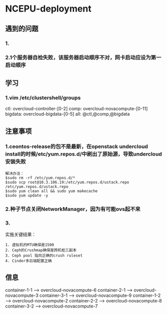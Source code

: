 # NCEPU-deployment

## 遇到的问题

### 1.

### 2.1个服务器自检失败，该服务器启动顺序不对，网卡启动应设为第一启动顺序

## 学习

### 1.vim /etc/clustershell/groups
ctl: overcloud-controller-[0-2]
comp: overcloud-novacompute-[0-11]
bigdata: overcloud-bigdata-[0-5]
all: @ctl,@comp,@bigdata

## 注意事项

### 1.ceontos-release的包不是最新，在openstack undercloud install的时候/etc/yum.repos.d/中刷出了原始源，导致undercloud安装失败
```
解决办法：
$sudo rm -rf /etc/yum.repos.d/*
$sudo scp root@10.3.106.19:/etc/yum.repos.d/ustack.repo /etc/yum.repos.d/ustack.repo
$sudo yum clean all && sudo yum makecache
$sudo yum update -y
```

### 2.种子节点关闭NetworkManager，因为有可能ovs起不来

### 3.
实施关键结果：
```
1. 虚拟机的MTU确保是1500
2. Ceph的Crushmap确保是跨机柜三副本
3. Ceph pool 指向正确的crush ruleset
4. Cinder多后端配置正确
```

## 信息

container-1-1  -->  overcloud-novacompute-6
container-2-1  -->  overcloud-novacompute-3
container-3-1  -->  overcloud-novacompute-9
container-1-2  -->  overcloud-novacompute-2
container-2-2  -->  overcloud-novacompute-8
container-3-2  -->  overcloud-novacompute-7

